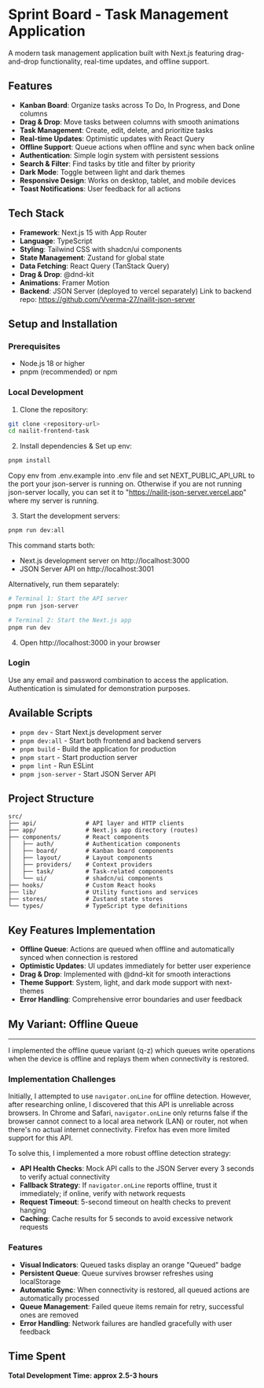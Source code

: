 # Sprint Board - Task Management Application

A modern task management application built with Next.js featuring drag-and-drop functionality, real-time updates, and offline support.

## Features

- **Kanban Board**: Organize tasks across To Do, In Progress, and Done columns
- **Drag & Drop**: Move tasks between columns with smooth animations
- **Task Management**: Create, edit, delete, and prioritize tasks
- **Real-time Updates**: Optimistic updates with React Query
- **Offline Support**: Queue actions when offline and sync when back online
- **Authentication**: Simple login system with persistent sessions
- **Search & Filter**: Find tasks by title and filter by priority
- **Dark Mode**: Toggle between light and dark themes
- **Responsive Design**: Works on desktop, tablet, and mobile devices
- **Toast Notifications**: User feedback for all actions

## Tech Stack

- **Framework**: Next.js 15 with App Router
- **Language**: TypeScript
- **Styling**: Tailwind CSS with shadcn/ui components
- **State Management**: Zustand for global state
- **Data Fetching**: React Query (TanStack Query)
- **Drag & Drop**: @dnd-kit
- **Animations**: Framer Motion
- **Backend**: JSON Server (deployed to vercel separately) Link to backend repo: https://github.com/Vverma-27/nailit-json-server

## Setup and Installation

### Prerequisites

- Node.js 18 or higher
- pnpm (recommended) or npm

### Local Development

1. Clone the repository:

```bash
git clone <repository-url>
cd nailit-frontend-task
```

2. Install dependencies & Set up env:

```bash
pnpm install
```

Copy env from .env.example into .env file and set NEXT_PUBLIC_API_URL to the port your json-server is running on. Otherwise if you are not running json-server locally, you can set it to "https://nailit-json-server.vercel.app" where my server is running.

3. Start the development servers:

```bash
pnpm run dev:all
```

This command starts both:

- Next.js development server on http://localhost:3000
- JSON Server API on http://localhost:3001

Alternatively, run them separately:

```bash
# Terminal 1: Start the API server
pnpm run json-server

# Terminal 2: Start the Next.js app
pnpm run dev
```

4. Open http://localhost:3000 in your browser

### Login

Use any email and password combination to access the application. Authentication is simulated for demonstration purposes.

## Available Scripts

- `pnpm dev` - Start Next.js development server
- `pnpm dev:all` - Start both frontend and backend servers
- `pnpm build` - Build the application for production
- `pnpm start` - Start production server
- `pnpm lint` - Run ESLint
- `pnpm json-server` - Start JSON Server API

## Project Structure

```
src/
├── api/              # API layer and HTTP clients
├── app/              # Next.js app directory (routes)
├── components/       # React components
│   ├── auth/         # Authentication components
│   ├── board/        # Kanban board components
│   ├── layout/       # Layout components
│   ├── providers/    # Context providers
│   ├── task/         # Task-related components
│   └── ui/           # shadcn/ui components
├── hooks/            # Custom React hooks
├── lib/              # Utility functions and services
├── stores/           # Zustand state stores
└── types/            # TypeScript type definitions
```

## Key Features Implementation

- **Offline Queue**: Actions are queued when offline and automatically synced when connection is restored
- **Optimistic Updates**: UI updates immediately for better user experience
- **Drag & Drop**: Implemented with @dnd-kit for smooth interactions
- **Theme Support**: System, light, and dark mode support with next-themes
- **Error Handling**: Comprehensive error boundaries and user feedback

## My Variant: Offline Queue

---

I implemented the offline queue variant (q-z) which queues write operations when the device is offline and replays them when connectivity is restored.

### Implementation Challenges

Initially, I attempted to use `navigator.onLine` for offline detection. However, after researching online, I discovered that this API is unreliable across browsers. In Chrome and Safari, `navigator.onLine` only returns false if the browser cannot connect to a local area network (LAN) or router, not when there's no actual internet connectivity. Firefox has even more limited support for this API.

To solve this, I implemented a more robust offline detection strategy:

- **API Health Checks**: Mock API calls to the JSON Server every 3 seconds to verify actual connectivity
- **Fallback Strategy**: If `navigator.onLine` reports offline, trust it immediately; if online, verify with network requests
- **Request Timeout**: 5-second timeout on health checks to prevent hanging
- **Caching**: Cache results for 5 seconds to avoid excessive network requests

### Features

- **Visual Indicators**: Queued tasks display an orange "Queued" badge
- **Persistent Queue**: Queue survives browser refreshes using localStorage
- **Automatic Sync**: When connectivity is restored, all queued actions are automatically processed
- **Queue Management**: Failed queue items remain for retry, successful ones are removed
- **Error Handling**: Network failures are handled gracefully with user feedback

## Time Spent

**Total Development Time: approx 2.5-3 hours**
